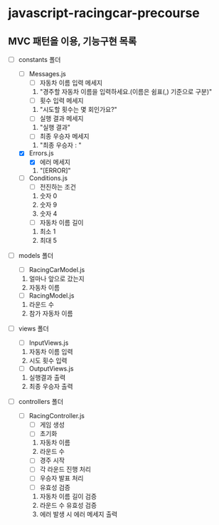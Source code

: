 # javascript-racingcar-precourse

## MVC 패턴을 이용, 기능구현 목록

- [ ] constants 폴더

  - [ ] Messages.js
    - [ ] 자동차 이름 입력 메세지
    1. "경주할 자동차 이름을 입력하세요.(이름은 쉼표(,) 기준으로 구분)"
    - [ ] 횟수 입력 메세지
    1. "시도할 횟수는 몇 회인가요?"
    - [ ] 실행 결과 메세지
    1. "실행 결과"
    - [ ] 최종 우승자 메세지
    1. "최종 우승자 : "
  - [x] Errors.js
    - [x] 에러 메세지
    1. "[ERROR]"
  - [ ] Conditions.js
    - [ ] 전진하는 조건
    1. 숫자 0
    2. 숫자 9
    3. 숫자 4
    - [ ] 자동차 이름 길이
    1. 최소 1
    2. 최대 5

- [ ] models 폴더

  - [ ] RacingCarModel.js

  1. 얼마나 앞으로 갔는지
  2. 자동차 이름

  - [ ] RacingModel.js

  1. 라운드 수
  2. 참가 자동차 이름

- [ ] views 폴더

  - [ ] InputViews.js

  1. 자동차 이름 입력
  2. 시도 횟수 입력

  - [ ] OutputViews.js

  1. 실행결과 출력
  2. 최종 우승자 출력

- [ ] controllers 폴더

  - [ ] RacingController.js
    - [ ] 게임 생성
    - [ ] 초기화
    1. 자동차 이름
    2. 라운드 수
    - [ ] 경주 시작
    - [ ] 각 라운드 진행 처리
    - [ ] 우승자 발표 처리
    - [ ] 유효성 검증
    1. 자동차 이름 길이 검증
    2. 라운드 수 유효성 검증
    3. 에러 발생 시 에러 메세지 출력
